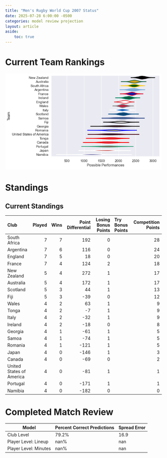 ```yaml
---  
title: "Men's Rugby World Cup 2007 Status"  
date: 2025-07-28 6:00:00 -0500  
categories: model review projection  
layout: article  
aside:  
    toc: true  
---
```

# Current Team Rankings


![Club Rankings](plots/rankings_Mens_Rugby_World_Cup_2007.png)
# Standings

## Current Standings


| Club                     |   Played |   Wins |   Point Differential |   Losing Bonus Points | Try Bonus Points   |   Competition Points |
|:-------------------------|---------:|-------:|---------------------:|----------------------:|:-------------------|---------------------:|
| South Africa             |        7 |      7 |                  192 |                     0 |                    |                   28 |
| Argentina                |        7 |      6 |                  116 |                     0 |                    |                   24 |
| England                  |        7 |      5 |                   18 |                     0 |                    |                   20 |
| France                   |        7 |      4 |                  124 |                     2 |                    |                   18 |
| New Zealand              |        5 |      4 |                  272 |                     1 |                    |                   17 |
| Australia                |        5 |      4 |                  172 |                     1 |                    |                   17 |
| Scotland                 |        5 |      3 |                   44 |                     1 |                    |                   13 |
| Fiji                     |        5 |      3 |                  -39 |                     0 |                    |                   12 |
| Wales                    |        4 |      2 |                   63 |                     1 |                    |                    9 |
| Tonga                    |        4 |      2 |                   -7 |                     1 |                    |                    9 |
| Italy                    |        4 |      2 |                  -32 |                     1 |                    |                    9 |
| Ireland                  |        4 |      2 |                  -18 |                     0 |                    |                    8 |
| Georgia                  |        4 |      1 |                  -61 |                     1 |                    |                    5 |
| Samoa                    |        4 |      1 |                  -74 |                     1 |                    |                    5 |
| Romania                  |        4 |      1 |                 -121 |                     1 |                    |                    5 |
| Japan                    |        4 |      0 |                 -146 |                     1 |                    |                    3 |
| Canada                   |        4 |      0 |                  -69 |                     0 |                    |                    2 |
| United States of America |        4 |      0 |                  -81 |                     1 |                    |                    1 |
| Portugal                 |        4 |      0 |                 -171 |                     1 |                    |                    1 |
| Namibia                  |        4 |      0 |                 -182 |                     0 |                    |                    0 |



# Completed Match Review


| Model | Percent Correct Predictions | Spread Error |
| ------ | ------ | ------ |
| Club Level | 79.2% | 16.9 |
| Player Level: Lineup | nan% | nan |
| Player Level: Minutes | nan% | nan |


